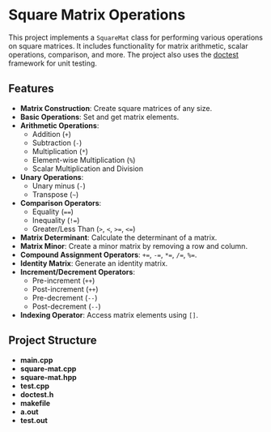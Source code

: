# Square Matrix Operations

This project implements a `SquareMat` class for performing various operations on square matrices. It includes functionality for matrix arithmetic, scalar operations, comparison, and more. The project also uses the [doctest](https://github.com/doctest/doctest) framework for unit testing.

## Features

- **Matrix Construction**: Create square matrices of any size.
- **Basic Operations**: Set and get matrix elements.
- **Arithmetic Operations**:
  - Addition (`+`)
  - Subtraction (`-`)
  - Multiplication (`*`)
  - Element-wise Multiplication (`%`)
  - Scalar Multiplication and Division
- **Unary Operations**:
  - Unary minus (`-`)
  - Transpose (`~`)
- **Comparison Operators**:
  - Equality (`==`)
  - Inequality (`!=`)
  - Greater/Less Than (`>`, `<`, `>=`, `<=`)
- **Matrix Determinant**: Calculate the determinant of a matrix.
- **Matrix Minor**: Create a minor matrix by removing a row and column.
- **Compound Assignment Operators**: `+=`, `-=`, `*=`, `/=`, `%=`.
- **Identity Matrix**: Generate an identity matrix.
- **Increment/Decrement Operators**:
  - Pre-increment (`++`)
  - Post-increment (`++`)
  - Pre-decrement (`--`)
  - Post-decrement (`--`)
- **Indexing Operator**: Access matrix elements using `[]`.

## Project Structure

- **main.cpp**
- **square-mat.cpp**
- **square-mat.hpp**
- **test.cpp**
- **doctest.h**
- **makefile**
- **a.out**
- **test.out**